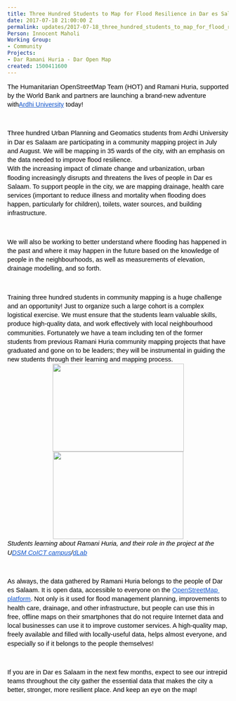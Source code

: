 ```yaml
---
title: Three Hundred Students to Map for Flood Resilience in Dar es Salaam
date: 2017-07-18 21:00:00 Z
permalink: updates/2017-07-18_three_hundred_students_to_map_for_flood_resilience_in_dar_es_salaam
Person: Innocent Maholi
Working Group:
- Community
Projects:
- Dar Ramani Huria - Dar Open Map
created: 1500411600
---
```


<p style="line-height: 1.38; margin-top: 0pt; margin-bottom: 0pt;" dir="ltr"><span style="font-size: 11pt; font-family: Arial; color: #000000; background-color: transparent; font-weight: 400; font-style: normal; font-variant: normal; text-decoration: none; vertical-align: baseline; white-space: pre-wrap;">The Humanitarian OpenStreetMap Team (HOT) and Ramani Huria, supported by the World Bank and partners are launching a brand-new adventure with</span><a style="text-decoration: none;" href="http://www.aru.ac.tz/"><span style="font-size: 11pt; font-family: Arial; color: #1155cc; background-color: transparent; font-weight: 400; font-style: normal; font-variant: normal; text-decoration: underline; vertical-align: baseline; white-space: pre-wrap;">Ardhi University</span></a><span style="font-size: 11pt; font-family: Arial; color: #000000; background-color: transparent; font-weight: 400; font-style: normal; font-variant: normal; text-decoration: none; vertical-align: baseline; white-space: pre-wrap;"> today!</span></p><p><strong id="docs-internal-guid-1a29c810-7966-e670-4437-27b5576c24d1" style="font-weight: normal;">&nbsp;</strong></p><p style="line-height: 1.38; margin-top: 0pt; margin-bottom: 0pt;" dir="ltr"><span style="font-size: 11pt; font-family: Arial; color: #000000; background-color: transparent; font-weight: 400; font-style: normal; font-variant: normal; text-decoration: none; vertical-align: baseline; white-space: pre-wrap;">Three hundred Urban Planning and Geomatics students from Ardhi University in Dar es Salaam are participating in a community mapping project in July and August. We will be mapping in 35 wards of the city, with an emphasis on the data needed to improve flood resilience.</span></p><p style="line-height: 1.38; margin-top: 0pt; margin-bottom: 0pt;" dir="ltr"><span style="font-size: 11pt; font-family: Arial; color: #000000; background-color: transparent; font-weight: 400; font-style: normal; font-variant: normal; text-decoration: none; vertical-align: baseline; white-space: pre-wrap;">With the increasing impact of climate change and urbanization, urban flooding increasingly disrupts and threatens the lives of people in Dar es Salaam. To support people in the city, we are mapping drainage, health care services (important to reduce illness and mortality when flooding does happen, particularly for children), toilets, water sources, and building infrastructure.</span></p><p><strong style="font-weight: normal;">&nbsp;</strong></p><p style="line-height: 1.38; margin-top: 0pt; margin-bottom: 0pt;" dir="ltr"><span style="font-size: 11pt; font-family: Arial; color: #000000; background-color: transparent; font-weight: 400; font-style: normal; font-variant: normal; text-decoration: none; vertical-align: baseline; white-space: pre-wrap;">We will also be working to better understand where flooding has happened in the past and where it may happen in the future based on the knowledge of people in the neighbourhoods, as well as measurements of elevation, drainage modelling, and so forth.</span></p><p><strong style="font-weight: normal;">&nbsp;</strong></p><p style="line-height: 1.38; margin-top: 0pt; margin-bottom: 0pt;" dir="ltr"><span style="font-size: 11pt; font-family: Arial; color: #000000; background-color: transparent; font-weight: 400; font-style: normal; font-variant: normal; text-decoration: none; vertical-align: baseline; white-space: pre-wrap;">Training three hundred students in community mapping is a huge challenge and an opportunity! Just to organize such a large cohort is a complex logistical exercise. We must ensure that the students learn valuable skills, produce high-quality data, and work effectively with local neighbourhood communities. Fortunately we have a team including ten of the former students from previous Ramani Huria community mapping projects that have graduated and gone on to be leaders; they will be instrumental in guiding the new students through their learning and mapping process.</span></p><p style="line-height: 1.38; margin-top: 0pt; margin-bottom: 0pt; text-align: center;" dir="ltr"><span style="font-size: 11pt; font-family: Arial; color: #000000; background-color: transparent; font-weight: 400; font-style: normal; font-variant: normal; text-decoration: none; vertical-align: baseline; white-space: pre-wrap;"><img style="border: none; transform: rotate(0.00rad); -webkit-transform: rotate(0.00rad);" src="https://lh3.googleusercontent.com/_CEGMPANe4dDBgaHVm_GH6ftTHIw3LrvvufZDUScUlPiplJxG_ZT1E4PbaPbFHW_4QMadkyQuDNXI0u-sSBxKXttbaK0G_HuGDfy6qRV8JmiLJzLkjeFWz-suXiE0YnvEa-WPfH_" alt="" height="200" width="299"></span><span style="font-size: 11pt; font-family: Arial; color: #000000; background-color: transparent; font-weight: 400; font-style: normal; font-variant: normal; text-decoration: none; vertical-align: baseline; white-space: pre-wrap;"><img style="border: none; transform: rotate(0.00rad); -webkit-transform: rotate(0.00rad);" src="https://lh5.googleusercontent.com/B4nbaavG6JoHBFs2alTek_szkURy5-QqLqBn9_XE5nMxgxvlj5Q-4IAvWtRw3P9xsv4LvK5DmrlAoosyRUrSqhwqcHKzrnNZhsOWWS-rhDM5ke4PFeAZWfIw1cdtxmBemPckk0oc" alt="" height="199" width="297"></span></p><p style="line-height: 1.38; margin-top: 0pt; margin-bottom: 0pt;" dir="ltr"><span id="docs-internal-guid-fd385f01-899b-e715-38e0-addb8bb1d33f" style="font-size: 11pt; font-family: Arial; color: #000000; background-color: transparent; font-weight: 400; font-style: italic; font-variant: normal; text-decoration: none; vertical-align: baseline;">Students learning about Ramani Huria, and their role in the project at the U</span><a style="text-decoration: none;" href="http://www.coict.udsm.ac.tz/"><span style="font-size: 11pt; font-family: Arial; color: #1155cc; background-color: transparent; font-weight: 400; font-style: italic; font-variant: normal; text-decoration: underline; vertical-align: baseline;">DSM CoICT campus</span></a><span style="font-size: 11pt; font-family: Arial; color: #000000; background-color: transparent; font-weight: 400; font-style: italic; font-variant: normal; text-decoration: none; vertical-align: baseline;">/</span><a style="text-decoration: none;" href="http://dlab.or.tz/"><span style="font-size: 11pt; font-family: Arial; color: #1155cc; background-color: transparent; font-weight: 400; font-style: italic; font-variant: normal; text-decoration: underline; vertical-align: baseline;">dLab</span></a></p><p><strong style="font-weight: normal;">&nbsp;</strong></p><p style="line-height: 1.38; margin-top: 0pt; margin-bottom: 0pt;" dir="ltr"><span style="font-size: 11pt; font-family: Arial; color: #000000; background-color: transparent; font-weight: 400; font-style: normal; font-variant: normal; text-decoration: none; vertical-align: baseline; white-space: pre-wrap;">As always, the data gathered by Ramani Huria belongs to the people of Dar es Salaam. It is open data, accessible to everyone on the </span><a style="text-decoration: none;" href="http://openstreetmap.org"><span style="font-size: 11pt; font-family: Arial; color: #1155cc; background-color: transparent; font-weight: 400; font-style: normal; font-variant: normal; text-decoration: underline; vertical-align: baseline; white-space: pre-wrap;">OpenStreetMap platform</span></a><span style="font-size: 11pt; font-family: Arial; color: #000000; background-color: transparent; font-weight: 400; font-style: normal; font-variant: normal; text-decoration: none; vertical-align: baseline; white-space: pre-wrap;">. Not only is it used for flood management planning, improvements to health care, drainage, and other infrastructure, but people can use this in free, offline maps on their smartphones that do not require Internet data and local businesses can use it to improve customer services. A high-quality map, freely available and filled with locally-useful data, helps almost everyone, and especially so if it belongs to the people themselves!</span></p><p><span style="font-weight: normal;">&nbsp;</span></p><p style="line-height: 1.38; margin-top: 0pt; margin-bottom: 0pt;" dir="ltr"><span style="font-size: 11pt; font-family: Arial; color: #000000; background-color: transparent; font-weight: 400; font-style: normal; font-variant: normal; text-decoration: none; vertical-align: baseline; white-space: pre-wrap;">If you are in Dar es Salaam in the next few months, expect to see our intrepid teams throughout the city gather the essential data that makes the city a better, stronger, more resilient place. And keep an eye on the map!</span></p>
